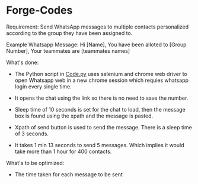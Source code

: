 # Forge-Codes

Requirement: Send WhatsApp messages to multiple contacts personalized according to the group they have been assigned to.

Example Whatsapp Message:
Hi [Name],
You have been alloted to [Group Number],
Your teammates are [teammates names]

What's done:
- The Python script in [Code.py](https://github.com/Nandha-Kumaran-03/Forge-Codes/blob/main/Code.py) uses selenium and chrome web driver to open Whatsapp web in a new chrome session which requies whatsapp login every single time.
- It opens the chat using the link so there is no need to save the number. 
- Sleep time of 10 seconds is set for the chat to load, then the message box is found using the xpath and the message is pasted. 
- Xpath of send button is used to send the message. There is a sleep time of 3 seconds.

- It takes 1 min 13 seconds to send 5 messages. Which implies it would take more than 1 hour for 400 contacts. 

What's to be optimized:
- The time taken for each message to be sent
